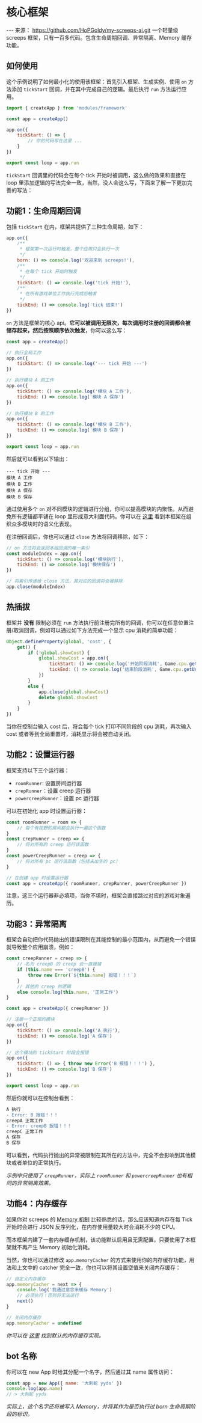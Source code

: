 # 核心框架  
--- 来源： https://github.com/HoPGoldy/my-screeps-ai.git
一个轻量级 screeps 框架，只有一百多代码。包含生命周期回调、异常隔离、Memory 缓存功能。

## 如何使用

这个示例说明了如何最小化的使用该框架：首先引入框架、生成实例、使用 `on` 方法添加 `tickStart` 回调，并在其中完成自己的逻辑。最后执行 `run` 方法运行应用。

```js
import { createApp } from 'modules/framework'

const app = createApp()

app.on({
    tickStart: () => {
        // 你的代码写在这里 ...
    }
})

export const loop = app.run
```

`tickStart` 回调里的代码会在每个 tick 开始时被调用，这么做的效果和直接在 loop 里添加逻辑的写法完全一致，当然，没人会这么写，下面来了解一下更加完善的写法：

## 功能1：生命周期回调

包括 `tickStart` 在内，框架共提供了三种生命周期，如下：

```js
app.on({
    /**
     * 框架第一次运行时触发，整个应用只会执行一次
     */
    born: () => console.log('欢迎来到 screeps!'),
    /**
     * 在每个 tick 开始时触发
     */
    tickStart: () => console.log('tick 开始!'),
    /**
     * 在所有游戏单位工作执行完成后触发
     */
    tickEnd: () => console.log('tick 结束!')
})
```

`on` 方法是框架的核心 api。**它可以被调用无限次，每次调用时注册的回调都会被储存起来，然后按照顺序依次触发**，你可以这么写：

```js
const app = createApp()

// 执行全局工作
app.on({
    tickStart: () => console.log('--- tick 开始 ---')
})

// 执行模块 A 的工作
app.on({
    tickStart: () => console.log('模块 A 工作'),
    tickEnd: () => console.log('模块 A 保存')
})

// 执行模块 B 的工作
app.on({
    tickStart: () => console.log('模块 B 工作'),
    tickEnd: () => console.log('模块 B 保存')
})

export const loop = app.run
```

然后就可以看到以下输出：

```
--- tick 开始 ---
模块 A 工作
模块 B 工作
模块 A 保存
模块 B 保存
```

通过使用多个 `on` 对不同模块的逻辑进行分组，你可以提高模块的内聚性。从而避免所有逻辑都平铺在 loop 里形成意大利面代码。你可以在 [这里](https://github.com/HoPGoldy/my-screeps-ai/blob/dev/src/main.ts#L18) 看到本框架在组织众多模块时的语义化表现。

在注册回调后，你也可以通过 `close` 方法将回调移除，如下：

```js
// on 方法将会返回本组回调的唯一索引
const moduleIndex = app.on({
    tickStart: () => console.log('模块执行'),
    tickEnd: () => console.log('模块保存')
})

// 将索引传递给 close 方法，其对应的回调将会被移除
app.close(moduleIndex)
```

## 热插拔

框架并 **没有** 限制必须在 `run` 方法执行前注册完所有的回调，你可以在任意位置注册/取消回调，例如可以通过如下方法完成一个显示 cpu 消耗的简单功能：

```js
Object.defineProperty(global, 'cost', {
    get() {
        if (!global.showCost) {
            global.showCost = app.on({
                tickStart: () => console.log('开始阶段消耗', Game.cpu.getUsed()),
                tickEnd: () => console.log('结束阶段消耗', Game.cpu.getUsed()),
            })
        }
        else {
            app.close(global.showCost)
            delete global.showCost
        }
    }
})
```

当你在控制台输入 cost 后，将会每个 tick 打印不同阶段的 cpu 消耗，再次输入 cost 或者等到全局重置时，消耗显示将会被自动关闭。

## 功能2：设置运行器

框架支持以下三个运行器：

- `roomRunner`: 设置房间运行器
- `crepRunner`：设置 creep 运行器
- `powercreepRunner`：设置 pc 运行器

可以在初始化 app 时设置运行器：

```js
const roomRunner = room => {
    // 每个有视野的房间都会执行一遍这个函数
}
const crepRunner = creep => {
    // 将对所有的 creep 运行该函数
}
const powerCreepRunner = creep => {
    // 将对所有 pc 运行该函数（包括未出生的 pc）
}

// 在创建 app 时设置运行器
const app = createApp({ roomRunner, crepRunner, powerCreepRunner })
```

注意，这三个运行器非必填项，当你不填时，框架会直接跳过对应的游戏对象遍历。

## 功能3：异常隔离

框架会自动把你代码抛出的错误限制在其能控制的最小范围内，从而避免一个错误就导致整个应用崩溃，例如：

```js
const creepRunner = creep => {
    // 名为 creepB 的 creep 会一直报错
    if (this.name === 'creepB') {
        throw new Error(`${this.name} 报错！！！`)
    }
    // 其他的 creep 的逻辑
    else console.log(this.name, '正常工作')
}

const app = createApp({ creepRunner })

// 注册一个正常的模块
app.on({
    tickStart: () => console.log('A 执行'),
    tickEnd: () => console.log('A 保存')
})

// 这个模块的 tickStart 阶段会报错
app.on({
    tickStart: () => { throw new Error('B 报错！！！') },
    tickEnd: () => console.log('B 保存')
})

export const loop = app.run
```

然后你就可以在控制台看到：

```diff
A 执行
- Error: B 报错！！！
creepA 正常工作
- Error: creepB 报错！！！
creepC 正常工作
A 保存
B 保存
```

可以看到，代码执行抛出的异常被限制在其所在的方法中，完全不会影响到其他模块或者单位的正常执行。

*示例中只使用了 `creepRunner`，实际上 `roomRunner` 和 `powercreepRunner` 也有相同的异常隔离效果。*

## 功能4：内存缓存

如果你对 screeps 的 [Memory 机制](https://screeps-cn.gitee.io/global-objects.html#%E5%BA%8F%E5%88%97%E5%8C%96) 比较熟悉的话，那么应该知道内存在每 Tick 开始时会进行 JSON 反序列化，在内存使用量较大时会消耗不少的 CPU。

而本框架内建了一套内存缓存机制，该功能默认启用且无需配置，只要使用了本框架就不再产生 Memory 初始化消耗。

当然，你也可以通过修改 `app.memoryCacher` 的方式来使用你的内存缓存功能，用法和上文中的 catcher 完全一致，你也可以将其设置空值来关闭内存缓存：

```ts
// 自定义内存缓存
app.memoryCacher = next => {
    console.log('我通过意念来缓存 Memory')
    // 必须执行！否则将无法运行
    next()
}

// 关闭内存缓存
app.memoryCacher = undefined
```

*你可以在 [这里](https://github.com/HoPGoldy/my-screeps-ai/blob/dev/src/modules/framework/index.ts#L55) 找到默认的内存缓存实现。*

## bot 名称

你可以在 new App 时给其分配一个名字，然后通过其 name 属性访问：

```js
const app = new App({ name: '大刺蛇 yyds' })
console.log(app.name)
// > 大刺蛇 yyds
```

*实际上，这个名字还将被写入 Memory，并将其作为是否执行过 born 生命周期阶段的标识。*